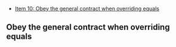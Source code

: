 
- [Item 10: Obey the general contract when overriding equals](Obey-the-general-contract-when-overriding-equals)


## Obey the general contract when overriding equals

